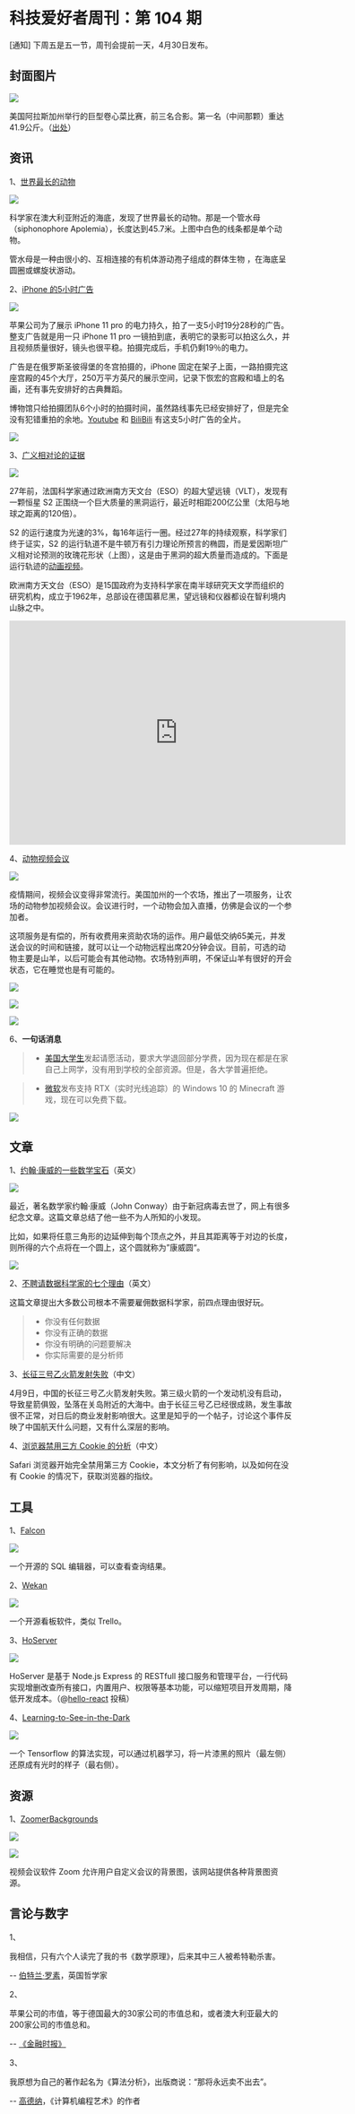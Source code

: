 # 科技爱好者周刊：第 104 期

[通知] 下周五是五一节，周刊会提前一天，4月30日发布。

## 封面图片

![](https://www.wangbase.com/blogimg/asset/202004/bg2020041808.jpg)

美国阿拉斯加州举行的巨型卷心菜比赛，前三名合影。第一名（中间那颗）重达41.9公斤。（[出处](https://www.npr.org/sections/thesalt/2014/08/20/341884706/why-vegetables-get-freakish-in-the-land-of-the-midnight-sun)）

## 资讯

1、[世界最长的动物](https://www.trt.net.tr/chinese/wen-hua-yi-zhu-yu-ke-ji/2020/04/14/ke-xue-jia-zai-hai-di-fa-xian-shi-jie-shang-zui-chang-de-dong-wu-1397776)

![](https://www.wangbase.com/blogimg/asset/202004/bg2020041701.jpg)

科学家在澳大利亚附近的海底，发现了世界最长的动物。那是一个管水母（siphonophore Apolemia），长度达到45.7米。上图中白色的线条都是单个动物。

管水母是一种由很小的、互相连接的有机体游动孢子组成的群体生物 ，在海底呈圆圈或螺旋状游动。

2、[iPhone 的5小时广告](https://news.artnet.com/art-world/apple-five-hour-iphone-ad-hermitage-museum-1800798)

![](https://www.wangbase.com/blogimg/asset/202004/bg2020041702.jpg)

苹果公司为了展示 iPhone 11 pro 的电力持久，拍了一支5小时19分28秒的广告。整支广告就是用一只 iPhone 11 pro 一镜拍到底，表明它的录影可以拍这么久，并且视频质量很好，镜头也很平稳。拍摄完成后，手机仍剩19％的电力。

广告是在俄罗斯圣彼得堡的冬宫拍摄的，iPhone 固定在架子上面，一路拍摄完这座宫殿的45个大厅，250万平方英尺的展示空间，记录下恢宏的宫殿和墙上的名画，还有事先安排好的古典舞蹈。

博物馆只给拍摄团队6个小时的拍摄时间，虽然路线事先已经安排好了，但是完全没有犯错重拍的余地。[Youtube](https://www.youtube.com/watch?v=49YeFsx1rIw) 和 [BiliBili](https://www.bilibili.com/video/BV1NE41137EZ/) 有这支5小时广告的全片。

![](https://www.wangbase.com/blogimg/asset/202004/bg2020041703.jpg)

3、[广义相对论的证据](https://phys.org/news/2020-04-eso-telescope-star-supermassive-black.html)

![](https://www.wangbase.com/blogimg/asset/202004/bg2020041801.jpg)

27年前，法国科学家通过欧洲南方天文台（ESO）的超大望远镜（VLT），发现有一颗恒星 S2 正围绕一个巨大质量的黑洞运行，最近时相距200亿公里（太阳与地球之距离的120倍）。

S2 的运行速度为光速的3%，每16年运行一圈。经过27年的持续观察，科学家们终于证实，S2  的运行轨道不是牛顿万有引力理论所预言的椭圆，而是爱因斯坦广义相对论预测的玫瑰花形状（上图），这是由于黑洞的超大质量而造成的。下面是运行轨迹的[动画视频](https://v.qq.com/x/page/m09536t9zaq.html)。

欧洲南方天文台（ESO）是15国政府为支持科学家在南半球研究天文学而组织的研究机构，成立于1962年，总部设在德国慕尼黑，望远镜和仪器都设在智利境内山脉之中。

<iframe frameborder="0" src="https://v.qq.com/txp/iframe/player.html?vid=m09536t9zaq" width="600px" height="400px" allowFullScreen="true"></iframe>

4、[动物视频会议](https://www.sweetfarm.org/goat-2-meeting)

![](https://www.wangbase.com/blogimg/asset/202004/bg2020041802.jpg)

疫情期间，视频会议变得非常流行。美国加州的一个农场，推出了一项服务，让农场的动物参加视频会议。会议进行时，一个动物会加入直播，仿佛是会议的一个参加者。

这项服务是有偿的，所有收费用来资助农场的运作。用户最低交纳65美元，并发送会议的时间和链接，就可以让一个动物远程出席20分钟会议。目前，可选的动物主要是山羊，以后可能会有其他动物。农场特别声明，不保证山羊有很好的开会状态，它在睡觉也是有可能的。

![](https://www.wangbase.com/blogimg/asset/202004/bg2020041804.jpg)

![](https://www.wangbase.com/blogimg/asset/202004/bg2020041803.jpg)

![](https://www.wangbase.com/blogimg/asset/202004/bg2020041805.jpg)

6、**一句话消息**

> - [美国大学生](https://www.washingtonpost.com/education/2020/04/16/college-students-are-rebelling-against-full-tuition-after-classes-move-online/)发起请愿活动，要求大学退回部分学费，因为现在都是在家自己上网学，没有用到学校的全部资源。但是，各大学普遍拒绝。

> - [微软](https://www.nvidia.com/en-us/geforce/news/minecraft-with-rtx-beta-out-now-download-play/)发布支持 RTX（实时光线追踪）的 Windows 10 的 Minecraft 游戏，现在可以免费下载。

![](https://www.wangbase.com/blogimg/asset/202004/bg2020041810.jpg)

## 文章

1、[约翰·康威的一些数学宝石](https://mattbaker.blog/2020/04/15/some-mathematical-gems-from-john-conway/)（英文）

![](https://www.wangbase.com/blogimg/asset/202004/bg2020041610.jpg)

最近，著名数学家约翰·康威（John Conway）由于新冠病毒去世了，网上有很多纪念文章。这篇文章总结了他一些不为人所知的小发现。

比如，如果将任意三角形的边延伸到每个顶点之外，并且其距离等于对边的长度，则所得的六个点将在一个圆上，这个圆就称为”康威圆“。

![](https://www.wangbase.com/blogimg/asset/202004/bg2020041609.jpg)

2、[不聘请数据科学家的七个理由](https://learningwithdata.com/posts/tylerfolkman/7-reasons-not-to-hire-a-data-scientist/)（英文）

这篇文章提出大多数公司根本不需要雇佣数据科学家，前四点理由很好玩。

> - 你没有任何数据
> - 你没有正确的数据
> - 你没有明确的问题要解决
> - 你实际需要的是分析师

3、[长征三号乙火箭发射失败](https://www.zhihu.com/question/386500368)（中文）

4月9日，中国的长征三号乙火箭发射失败。第三级火箭的一个发动机没有启动，导致星箭俱毁，坠落在关岛附近的大海中。由于长征三号乙已经很成熟，发生事故很不正常，对日后的商业发射影响很大。这里是知乎的一个帖子，讨论这个事件反映了中国航天什么问题，又有什么深层的影响。

4、[浏览器禁用三方 Cookie 的分析](https://juejin.im/post/5e97124df265da47b27d97ff)（中文）

Safari 浏览器开始完全禁用第三方 Cookie，本文分析了有何影响，以及如何在没有 Cookie 的情况下，获取浏览器的指纹。

## 工具

1、[Falcon](https://github.com/plotly/falcon)

![](https://www.wangbase.com/blogimg/asset/202004/bg2020041611.jpg)

一个开源的 SQL 编辑器，可以查看查询结果。

2、[Wekan](https://wekan.github.io/)

![](https://www.wangbase.com/blogimg/asset/202004/bg2020041612.jpg)

一个开源看板软件，类似 Trello。

3、[HoServer](https://github.com/hello-react/HoServer)

![](https://www.wangbase.com/blogimg/asset/202004/bg2020041704.jpg)

HoServer 是基于 Node.js Express 的 RESTfull 接口服务和管理平台，一行代码实现增删改查所有接口，内置用户、权限等基本功能，可以缩短项目开发周期，降低开发成本。（@[hello-react](https://github.com/ruanyf/weekly/issues/1190) 投稿）

4、[Learning-to-See-in-the-Dark](https://github.com/cchen156)

![](https://www.wangbase.com/blogimg/asset/202004/bg2020041809.jpg)

一个 Tensorflow 的算法实现，可以通过机器学习，将一片漆黑的照片（最左侧）还原成有光时的样子（最右侧）。
 
## 资源

1、[ZoomerBackgrounds](https://zoomerbackgrounds.com/)

![](https://www.wangbase.com/blogimg/asset/202004/bg2020041806.jpg)

![](https://www.wangbase.com/blogimg/asset/202004/bg2020041807.jpg)

视频会议软件 Zoom 允许用户自定义会议的背景图，该网站提供各种背景图资源。

## 言论与数字

1、

我相信，只有六个人读完了我的书《数学原理》，后来其中三人被希特勒杀害。

-- [伯特兰·罗素](https://www.economist.com/books-and-arts/2020/04/18/listen-to-bertrand-russell-the-english-voltaire)，英国哲学家

2、

苹果公司的市值，等于德国最大的30家公司的市值总和，或者澳大利亚最大的200家公司的市值总和。

-- [《金融时报》](https://www.ft.com/content/6f69433a-40f0-11ea-a047-eae9bd51ceba)

3、

我原想为自己的著作起名为《算法分析》，出版商说：“那将永远卖不出去”。

-- [高德纳](https://www.quantamagazine.org/computer-scientist-donald-knuth-cant-stop-telling-stories-20200416/)，《计算机编程艺术》的作者
